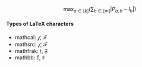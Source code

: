 $$
\max_{a \in [k]} \left( \sum_{b \in [m]} \left| P_{a, b} - I_b\right| \right)
$$
 
#### Types of LaTeX characters
  - mathcal:  $\mathcal{f}, \ \mathcal{F}$
  - mathsrc:  $\mathscr{f}, \ \mathscr{F}$
  - mathfrak: $\mathfrak{f}, \ \mathfrak{F}$
  - mathbb:   $\mathbb{f}, \ \mathbb{F}$

